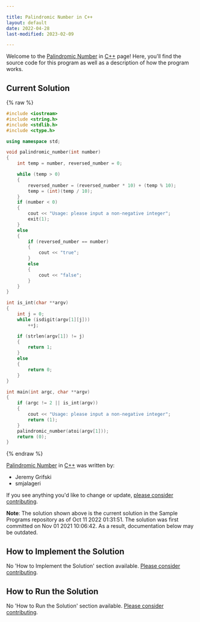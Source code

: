 ```yaml
---

title: Palindromic Number in C++
layout: default
date: 2022-04-28
last-modified: 2023-02-09

---
```


Welcome to the [Palindromic Number](https://sampleprograms.io/projects/palindromic-number) in [C++](https://sampleprograms.io/languages/c-plus-plus) page! Here, you'll find the source code for this program as well as a description of how the program works.

## Current Solution

{% raw %}

```c++
#include <iostream>
#include <string.h>
#include <stdlib.h>
#include <ctype.h>

using namespace std;

void palindromic_number(int number)
{
    int temp = number, reversed_number = 0;

    while (temp > 0)
    {
        reversed_number = (reversed_number * 10) + (temp % 10);
        temp = (int)(temp / 10);
    }
    if (number < 0)
    {
        cout << "Usage: please input a non-negative integer";
        exit(1);
    }
    else
    {
        if (reversed_number == number)
        {
            cout << "true";
        }
        else
        {
            cout << "false";
        }
    }
}

int is_int(char **argv)
{
    int j = 0;
    while (isdigit(argv[1][j]))
        ++j;

    if (strlen(argv[1]) != j)
    {
        return 1;
    }
    else
    {
        return 0;
    }
}

int main(int argc, char **argv)
{
    if (argc != 2 || is_int(argv))
    {
        cout << "Usage: please input a non-negative integer";
        return (1);
    }
    palindromic_number(atoi(argv[1]));
    return (0);
}
```

{% endraw %}

[Palindromic Number](https://sampleprograms.io/projects/palindromic-number) in [C++](https://sampleprograms.io/languages/c-plus-plus) was written by:

- Jeremy Grifski
- smjalageri

If you see anything you'd like to change or update, [please consider contributing](https://github.com/TheRenegadeCoder/sample-programs).

**Note**: The solution shown above is the current solution in the Sample Programs repository as of Oct 11 2022 01:31:51. The solution was first committed on Nov 01 2021 10:06:42. As a result, documentation below may be outdated.

## How to Implement the Solution

No 'How to Implement the Solution' section available. [Please consider contributing](https://github.com/TheRenegadeCoder/sample-programs-website).

## How to Run the Solution

No 'How to Run the Solution' section available. [Please consider contributing](https://github.com/TheRenegadeCoder/sample-programs-website).